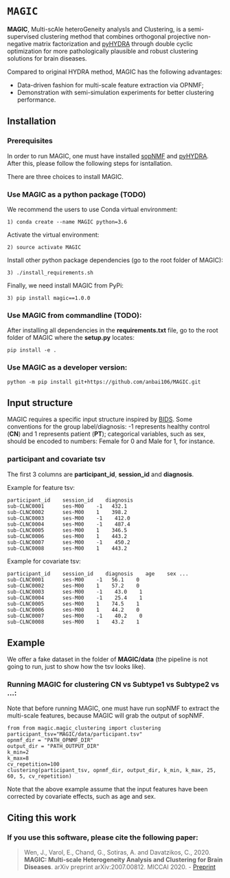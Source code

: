 # `MAGIC`
**MAGIC**, Multi-scAle heteroGeneity analysIs and Clustering, is a semi-supervised clustering method that combines orthogonal projective non-negative matrix factorization and [pyHYDRA](https://github.com/anbai106/pyHYDRA) through double cyclic optimization for more pathologically plausible and robust clustering solutions for brain diseases.

Compared to original HYDRA method, MAGIC has the following advantages:
- Data-driven fashion for multi-scale feature extraction via OPNMF;
- Demonstration with semi-simulation experiments for better clustering performance.

## Installation
### Prerequisites
In order to run MAGIC, one must have installed [sopNMF]() and [pyHYDRA](https://github.com/anbai106/pyHYDRA). After this, please follow the following steps for isntallation.

There are three choices to install MAGIC.
### Use MAGIC as a python package (TODO)
We recommend the users to use Conda virtual environment:
```
1) conda create --name MAGIC python=3.6
```
Activate the virtual environment:
```
2) source activate MAGIC
```
Install other python package dependencies (go to the root folder of MAGIC):
```
3) ./install_requirements.sh
```
Finally, we need install MAGIC from PyPi:
```
3) pip install magic==1.0.0
```

### Use MAGIC from commandline (TODO):
After installing all dependencies in the **requirements.txt** file, go to the root folder of MAGIC where the **setup.py** locates:
```
pip install -e .
```

### Use MAGIC as a developer version:
```
python -m pip install git+https://github.com/anbai106/MAGIC.git
```

## Input structure
MAGIC requires a specific input structure inspired by [BIDS](https://bids.neuroimaging.io/).
Some conventions for the group label/diagnosis: -1 represents healthy control (**CN**) and 1 represents patient (**PT**); categorical variables, such as sex, should be encoded to numbers: Female for 0 and Male for 1, for instance.

### participant and covariate tsv
The first 3 columns are **participant_id**, **session_id** and **diagnosis**.

Example for feature tsv:
```
participant_id    session_id    diagnosis 
sub-CLNC0001      ses-M00    -1   432.1
sub-CLNC0002      ses-M00    1    398.2
sub-CLNC0003      ses-M00    -1    412.0
sub-CLNC0004      ses-M00    -1    487.4
sub-CLNC0005      ses-M00    1    346.5
sub-CLNC0006      ses-M00    1    443.2
sub-CLNC0007      ses-M00    -1    450.2
sub-CLNC0008      ses-M00    1    443.2
```
Example for covariate tsv:
```
participant_id    session_id    diagnosis    age    sex ...
sub-CLNC0001      ses-M00    -1   56.1    0
sub-CLNC0002      ses-M00    1    57.2    0
sub-CLNC0003      ses-M00    -1    43.0    1
sub-CLNC0004      ses-M00    -1    25.4    1
sub-CLNC0005      ses-M00    1    74.5    1
sub-CLNC0006      ses-M00    1    44.2    0
sub-CLNC0007      ses-M00    -1    40.2    0
sub-CLNC0008      ses-M00    1    43.2    1
```

## Example
We offer a fake dataset in the folder of **MAGIC/data** (the pipeline is not going to run, just to show how the tsv looks like).

### Running MAGIC for clustering CN vs Subtype1 vs Subtype2 vs ...:
Note that before running MAGIC, one must have run sopNMF to extract the multi-scale features, because MAGIC will grab the output of sopNMF.

```
from from magic.magic_clustering import clustering
participant_tsv="MAGIC/data/participant.tsv"
opnmf_dir = "PATH_OPNMF_DIR"
output_dir = "PATH_OUTPUT_DIR"
k_min=2
k_max=8
cv_repetition=100
clustering(participant_tsv, opnmf_dir, output_dir, k_min, k_max, 25, 60, 5, cv_repetition)
```
Note that the above example assume that the input features have been corrected by covariate effects, such as age and sex.

## Citing this work
### If you use this software, please cite the following paper:
> Wen, J., Varol, E., Chand, G., Sotiras, A. and Davatzikos, C., 2020. **MAGIC: Multi-scale Heterogeneity Analysis and Clustering for Brain Diseases**. arXiv preprint arXiv:2007.00812. MICCAI 2020. - [Preprint](https://arxiv.org/abs/2007.00812)